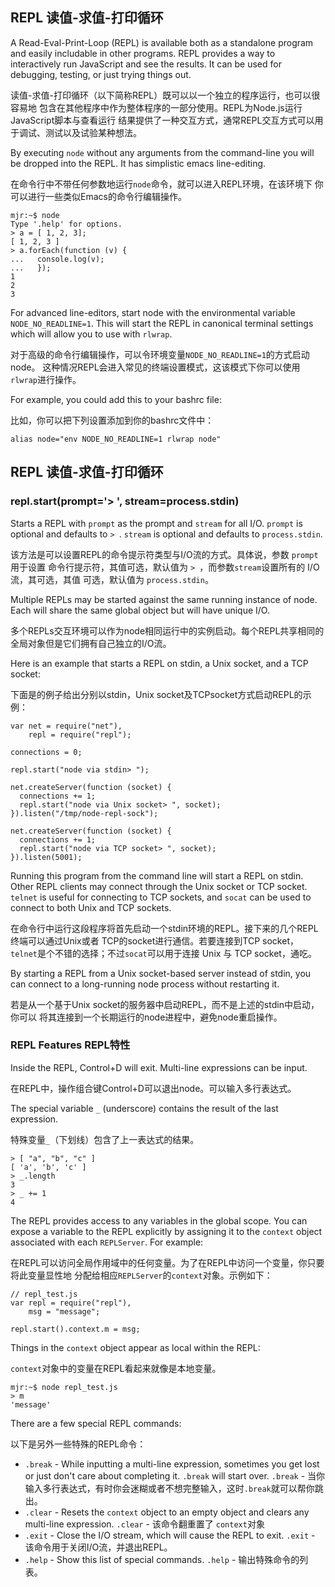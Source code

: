 ## REPL  读值-求值-打印循环

A Read-Eval-Print-Loop (REPL) is available both as a standalone program and easily
includable in other programs.  REPL provides a way to interactively run
JavaScript and see the results.  It can be used for debugging, testing, or
just trying things out.


读值-求值-打印循环（以下简称REPL）既可以以一个独立的程序运行，也可以很容易地
包含在其他程序中作为整体程序的一部分使用。REPL为Node.js运行JavaScript脚本与查看运行
结果提供了一种交互方式，通常REPL交互方式可以用于调试、测试以及试验某种想法。


By executing `node` without any arguments from the command-line you will be
dropped into the REPL. It has simplistic emacs line-editing.


在命令行中不带任何参数地运行`node`命令，就可以进入REPL环境，在该环境下
你可以进行一些类似Emacs的命令行编辑操作。

    mjr:~$ node
    Type '.help' for options.
    > a = [ 1, 2, 3];
    [ 1, 2, 3 ]
    > a.forEach(function (v) {
    ...   console.log(v);
    ...   });
    1
    2
    3

For advanced line-editors, start node with the environmental variable `NODE_NO_READLINE=1`.
This will start the REPL in canonical terminal settings which will allow you to use with `rlwrap`.

对于高级的命令行编辑操作，可以令环境变量`NODE_NO_READLINE=1`的方式启动node。
这种情况REPL会进入常见的终端设置模式，这该模式下你可以使用`rlwrap`进行操作。

For example, you could add this to your bashrc file:

比如，你可以把下列设置添加到你的bashrc文件中：

    alias node="env NODE_NO_READLINE=1 rlwrap node"

## REPL 读值-求值-打印循环


### repl.start(prompt='> ', stream=process.stdin)

Starts a REPL with `prompt` as the prompt and `stream` for all I/O.  `prompt`
is optional and defaults to `> `.  `stream` is optional and defaults to
`process.stdin`.


该方法是可以设置REPL的命令提示符类型与I/O流的方式。具体说，参数 `prompt`用于设置
命令行提示符，其值可选，默认值为 `> `，而参数`stream`设置所有的 I/O流，其可选，其值
可选，默认值为 `process.stdin`。


Multiple REPLs may be started against the same running instance of node.  Each
will share the same global object but will have unique I/O.


多个REPLs交互环境可以作为node相同运行中的实例启动。每个REPL共享相同的
全局对象但是它们拥有自己独立的I/O流。


Here is an example that starts a REPL on stdin, a Unix socket, and a TCP socket:

下面是的例子给出分别以stdin，Unix socket及TCPsocket方式启动REPL的示例：


    var net = require("net"),
        repl = require("repl");

    connections = 0;

    repl.start("node via stdin> ");

    net.createServer(function (socket) {
      connections += 1;
      repl.start("node via Unix socket> ", socket);
    }).listen("/tmp/node-repl-sock");

    net.createServer(function (socket) {
      connections += 1;
      repl.start("node via TCP socket> ", socket);
    }).listen(5001);

Running this program from the command line will start a REPL on stdin.  Other
REPL clients may connect through the Unix socket or TCP socket. `telnet` is useful
for connecting to TCP sockets, and `socat` can be used to connect to both Unix and
TCP sockets.

在命令行中运行这段程序将首先启动一个stdin环境的REPL。接下来的几个REPL终端可以通过Unix或者
TCP的socket进行通信。若要连接到TCP socket， `telnet`是个不错的选择；不过`socat`可以用于连接
Unix 与 TCP socket，通吃。

By starting a REPL from a Unix socket-based server instead of stdin, you can
connect to a long-running node process without restarting it.

若是从一个基于Unix socket的服务器中启动REPL，而不是上述的stdin中启动，你可以
将其连接到一个长期运行的node进程中，避免node重启操作。

### REPL Features REPL特性

Inside the REPL, Control+D will exit.  Multi-line expressions can be input.

在REPL中，操作组合键Control+D可以退出node。可以输入多行表达式。

The special variable `_` (underscore) contains the result of the last expression.

特殊变量`_`（下划线）包含了上一表达式的结果。


    > [ "a", "b", "c" ]
    [ 'a', 'b', 'c' ]
    > _.length
    3
    > _ += 1
    4

The REPL provides access to any variables in the global scope. You can expose a variable
to the REPL explicitly by assigning it to the `context` object associated with each
`REPLServer`.  For example:

在REPL可以访问全局作用域中的任何变量。为了在REPL中访问一个变量，你只要将此变量显性地
分配给相应`REPLServer`的`context`对象。示例如下：

    // repl_test.js
    var repl = require("repl"),
        msg = "message";

    repl.start().context.m = msg;

Things in the `context` object appear as local within the REPL:

`context`对象中的变量在REPL看起来就像是本地变量。

    mjr:~$ node repl_test.js
    > m
    'message'

There are a few special REPL commands:

以下是另外一些特殊的REPL命令：

  - `.break` - While inputting a multi-line expression, sometimes you get lost
    or just don't care about completing it. `.break` will start over.
     `.break` - 当你输入多行表达式，有时你会迷糊或者不想完整输入，这时`.break`就可以帮你跳出。
  - `.clear` - Resets the `context` object to an empty object and clears any multi-line expression.
    `.clear` - 该命令翻重置了 `context`对象
  - `.exit` - Close the I/O stream, which will cause the REPL to exit.
    `.exit` - 该命令用于关闭I/O流，并退出REPL。
  - `.help` - Show this list of special commands.
    `.help` - 输出特殊命令的列表。
